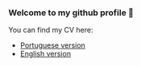 ### Welcome to my github profile 👋

You can find my CV here:

- [Portuguese version](https://github.com/joaogaspar00/joaogaspar00/blob/main/CV.pdf)
- [English version]()
